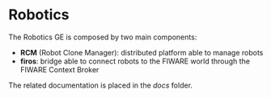 # Robotics
The Robotics GE is composed by two main components:

- **RCM** (Robot Clone Manager): distributed platform able to manage robots
- **firos**: bridge able to connect robots to the FIWARE world through the FIWARE Context Broker

The related documentation is placed in the *docs* folder.
